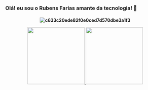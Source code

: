 ### Olá! eu sou o Rubens Farias amante da tecnologia! 👋
</div>
  <h4 align="center">

![c633c20ede82f0e0ced7d570dbe3a1f3](https://user-images.githubusercontent.com/70382532/138322189-2db8df52-9dcb-40a0-88a8-c365466bd33d.gif)

<div align="center">
  <a href="https://github.com/rubensbfarias">
  <img height="180em" src="https://github-readme-stats.vercel.app/api?username=rubensbfarias&show_icons=true&theme=github_dark&include_all_commits=true&count_private=true"/>
    
  <img height="180em" src="https://github-readme-stats.vercel.app/api/top-langs/?username=rubensbfarias&layout=compact&langs_count=7&theme=github_dark"/>
</div>
  
<div style="display: inline_block"><br>

</div>

  ##
